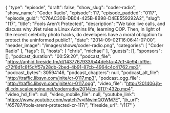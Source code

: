 {
  "type": "episode",
  "draft": false,
  "show_slug": "coder-radio",
  "show_name": "Coder Radio",
  "episode": 117,
  "episode_padded": "0117",
  "episode_guid": "C76AC30B-DB04-425B-8B98-D4EE559292A2",
  "slug": "117",
  "title": "Fools Aren't Protected",
  "description": "We take live calls, and discuss why .Net rules a Linux Admins life, learning OOP. Then, in light of the recent celebrity photo hacks, do developers have a moral obligation to protect the uninformed public?",
  "date": "2014-09-02T16:06:41-07:00",
  "header_image": "/images/shows/coder-radio.png",
  "categories": [
    "Coder Radio"
  ],
  "tags": [],
  "hosts": [
    "chris",
    "michael"
  ],
  "guests": [],
  "sponsors": [],
  "podcast_duration": "00:59:20",
  "podcast_file": "https://aphid.fireside.fm/d/1437767933/b44de5fa-47c1-4e94-bf9e-c72f8d1c8f5d/f57a28db-2bed-4b91-87cb-4964c4c41762.mp3",
  "podcast_bytes": 30594146,
  "podcast_chapters": null,
  "podcast_alt_file": "http://traffic.libsyn.com/jnite/cr-0117.mp3",
  "podcast_ogg_file": "http://traffic.libsyn.com/jnite/cr-0117.ogg",
  "video_file": "http://201406.jb-dl.cdn.scaleengine.net/coderradio/2014/cr-0117-432p.mp4",
  "video_hd_file": null,
  "video_mobile_file": null,
  "youtube_link": "https://www.youtube.com/watch?v=iNwimQOWM7E",
  "jb_url": "/65787/fools-arent-protected-cr-117/",
  "fireside_url": "/117"
}

